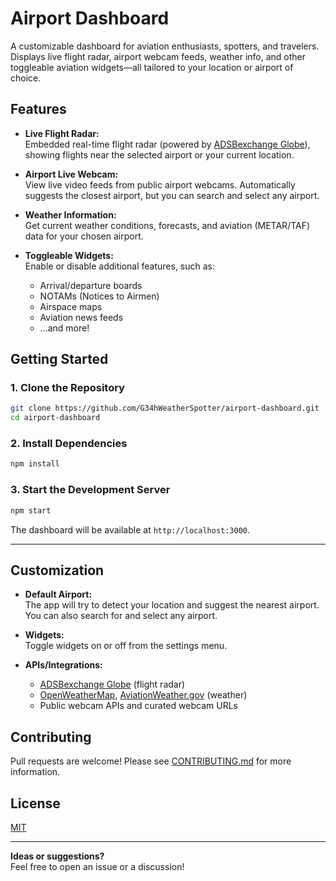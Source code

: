 # Airport Dashboard

A customizable dashboard for aviation enthusiasts, spotters, and travelers. Displays live flight radar, airport webcam feeds, weather info, and other toggleable aviation widgets—all tailored to your location or airport of choice.

## Features

- **Live Flight Radar:**  
  Embedded real-time flight radar (powered by [ADSBexchange Globe](https://globe.adsbexchange.com/)), showing flights near the selected airport or your current location.

- **Airport Live Webcam:**  
  View live video feeds from public airport webcams. Automatically suggests the closest airport, but you can search and select any airport.

- **Weather Information:**  
  Get current weather conditions, forecasts, and aviation (METAR/TAF) data for your chosen airport.

- **Toggleable Widgets:**  
  Enable or disable additional features, such as:
  - Arrival/departure boards
  - NOTAMs (Notices to Airmen)
  - Airspace maps
  - Aviation news feeds
  - ...and more!

## Getting Started

### 1. Clone the Repository

```sh
git clone https://github.com/G34hWeatherSpotter/airport-dashboard.git
cd airport-dashboard
```

### 2. Install Dependencies

```sh
npm install
```

### 3. Start the Development Server

```sh
npm start
```

The dashboard will be available at `http://localhost:3000`.

---

## Customization

- **Default Airport:**  
  The app will try to detect your location and suggest the nearest airport. You can also search for and select any airport.

- **Widgets:**  
  Toggle widgets on or off from the settings menu.

- **APIs/Integrations:**  
  - [ADSBexchange Globe](https://globe.adsbexchange.com/) (flight radar)
  - [OpenWeatherMap](https://openweathermap.org/), [AviationWeather.gov](https://aviationweather.gov/) (weather)
  - Public webcam APIs and curated webcam URLs

## Contributing

Pull requests are welcome! Please see [CONTRIBUTING.md](CONTRIBUTING.md) for more information.

## License

[MIT](LICENSE)

---

**Ideas or suggestions?**  
Feel free to open an issue or a discussion!
